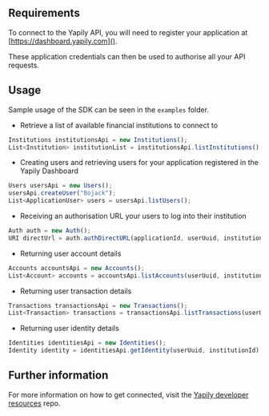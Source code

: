 ## Requirements

To connect to the Yapily API, you will need to register your 
application at [https://dashboard.yapily.com]().

These application credentials can then be used to authorise all
your API requests.

## Usage

Sample usage of the SDK can be seen in the `examples` folder.

- Retrieve a list of available financial institutions to connect to

```javascript
Institutions institutionsApi = new Institutions();
List<Institution> institutionList = institutionsApi.listInstitutions();
```

- Creating users and retrieving users for your application registered in the Yapily Dashboard
```javascript
Users usersApi = new Users();
usersApi.createUser("Bojack");
List<ApplicationUser> users = usersApi.listUsers();
```

- Receiving an authorisation URL your users to log into their institution

```javascript
Auth auth = new Auth();
URI directUrl = auth.authDirectURL(applicationId, userUuid, institutionId, YOUR_CALLBACK_URL, "account");
```
 
- Returning user account details

```javascript
Accounts accountsApi = new Accounts();
List<Account> accounts = accountsApi.listAccounts(userUuid, institutionId);
```

- Returning user transaction details

```javascript
Transactions transactionsApi = new Transactions();
List<Transaction> transactions = transactionsApi.listTransactions(userUuid, accountId, institutionId);
```

- Returning user identity details
```javascript
Identities identitiesApi = new Identities();
Identity identity = identitiesApi.getIdentity(userUuid, institutionId);
```

## Further information

For more information on how to get connected, visit the
[Yapily developer resources](https://github.com/yapily/developer-resources) repo.
